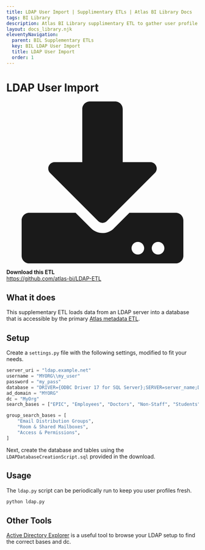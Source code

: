 ```yaml
---
title: LDAP User Import | Supplimentary ETLs | Atlas BI Library Docs
tags: BI Library
description: Atlas BI Library supplimentary ETL to gather user profile information. It plugs directly into an LDAP server to get basic user data.
layout: docs_library.njk
eleventyNavigation:
  parent: BIL Supplementary ETLs
  key: BIL LDAP User Import
  title: LDAP User Import
  order: 1
---
```


# LDAP User Import

<div class="box">
  <article class="media">
    <div class="media-left">
      <figure class="image is-64x64">
        <svg xmlns="http://www.w3.org/2000/svg" aria-hidden="true" focusable="false" data-prefix="fas" data-icon="download" class="svg-inline--fa fa-download fa-w-16" role="img" viewBox="0 0 512 512"><path fill="currentColor" d="M216 0h80c13.3 0 24 10.7 24 24v168h87.7c17.8 0 26.7 21.5 14.1 34.1L269.7 378.3c-7.5 7.5-19.8 7.5-27.3 0L90.1 226.1c-12.6-12.6-3.7-34.1 14.1-34.1H192V24c0-13.3 10.7-24 24-24zm296 376v112c0 13.3-10.7 24-24 24H24c-13.3 0-24-10.7-24-24V376c0-13.3 10.7-24 24-24h146.7l49 49c20.1 20.1 52.5 20.1 72.6 0l49-49H488c13.3 0 24 10.7 24 24zm-124 88c0-11-9-20-20-20s-20 9-20 20 9 20 20 20 20-9 20-20zm64 0c0-11-9-20-20-20s-20 9-20 20 9 20 20 20 20-9 20-20z"/></svg>
      </figure>
    </div>
    <div class="media-content">
      <div class="content">
        <p>
          <strong>Download this ETL</strong>
          <br>
          <a href="https://github.com/atlas-bi/LDAP-ETL" rel="noopener" target="blank">https://github.com/atlas-bi/LDAP-ETL</a>
        </p>
      </div>
    </div>
  </article>
</div>

## What it does

This supplementary ETL loads data from an LDAP server into a database that is accessible by the primary [Atlas metadata ETL](/docs/bi-library/etl/).


## Setup

Create a `settings.py` file with the following settings, modified to fit your needs.

```py
server_uri = "ldap.example.net"
username = "MYORG\\my_user"
password = "my_pass"
database = "DRIVER={ODBC Driver 17 for SQL Server};SERVER=server_name;DATABASE=LDAP;UID=user_name;PWD=password"
ad_domain = "MYORG"
dc = "MyOrg"
search_bases = ["EPIC", "Employees", "Doctors", "Non-Staff", "Students", "Volunteers"]

group_search_bases = [
    "Email Distribution Groups",
    "Room & Shared Mailboxes",
    "Access & Permissions",
]
```

Next, create the database and tables using the ``LDAPDatabaseCreationScript.sql`` provided in the download.


## Usage

The ``ldap.py`` script can be periodically run to keep you user profiles fresh.

```python
python ldap.py
```

## Other Tools

[Active Directory Explorer](https://docs.microsoft.com/en-us/sysinternals/downloads/adexplorer) is a useful tool to browse your LDAP setup to find the correct bases and dc.
